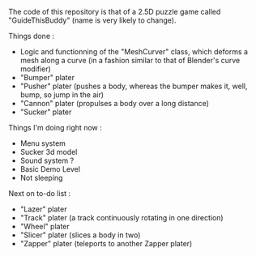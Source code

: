 The code of this repository is that of a 2.5D puzzle game called "GuideThisBuddy" (name is very likely to change).

Things done :
- Logic and functionning of the "MeshCurver" class, which deforms a mesh along a curve (in a fashion similar to that of Blender's curve modifier)
- "Bumper" plater
- "Pusher" plater (pushes a body, whereas the bumper makes it, well, bump, so jump in the air)
- "Cannon" plater (propulses a body over a long distance)
- "Sucker" plater 

Things I'm doing right now :
- Menu system
- Sucker 3d model
- Sound system ?
- Basic Demo Level
- Not sleeping

Next on to-do list :
- "Lazer" plater 
- "Track" plater (a track continuously rotating in one direction)
- "Wheel" plater
- "Slicer" plater (slices a body in two)
- "Zapper" plater (teleports to another Zapper plater)